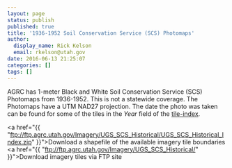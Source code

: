 ```yaml
---
layout: page
status: publish
published: true
title: '1936-1952 Soil Conservation Service (SCS) Photomaps'
author:
  display_name: Rick Kelson
  email: rkelson@utah.gov
date: 2016-06-13 21:25:07
categories: []
tags: []
---
```


AGRC has 1-meter Black and White Soil Conservation Service (SCS) Photomaps from 1936-1952. This is not a statewide coverage. The Photomaps have a UTM NAD27 projection. The date the photo was taken can be found for some of the tiles in the _Year_ field of the [tile-index](ftp://ftp.agrc.utah.gov/Imagery/UGS_SCS_Historical/UGS_SCS_Historical_Index.zip).

<span><i class="fa fa-download"></i> <a href="{{ "ftp://ftp.agrc.utah.gov/Imagery/UGS_SCS_Historical/UGS_SCS_Historical_Index.zip" }}">Download a shapefile of the available imagery tile boundaries</a></span><br />
<span><i class="fa fa-download"></i> <a href="{{ "ftp://ftp.agrc.utah.gov/Imagery/UGS_SCS_Historical/" }}">Download imagery tiles via FTP site</a></span><br />
